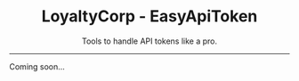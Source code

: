 <div align="center">
    <h1>LoyaltyCorp - EasyApiToken</h1>
    <p>Tools to handle API tokens like a pro.</p>
</div>

---

Coming soon...

